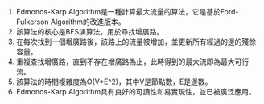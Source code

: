 

1. Edmonds-Karp Algorithm是一種計算最大流量的算法，它是基於Ford-Fulkerson Algorithm的改進版本。
2. 該算法的核心是BFS演算法，用於尋找增廣路。
3. 在每次找到一個增廣路後，該路上的流量被增加，並更新所有經過的邊的殘餘容量。
4. 重複查找增廣路，直到不存在增廣路為止，此時得到的最大流即為最大可行流。
5. 該算法的時間複雜度為O(V*E^2)，其中V是節點數，E是邊數。
6. Edmonds-Karp Algorithm具有良好的可讀性和易實現性，並已被廣泛應用。